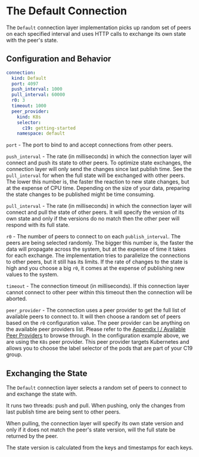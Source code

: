 # The Default Connection

The `Default` connection layer implementation picks up random set of peers on each specified interval and uses HTTP calls to exchange its own state with 
the peer's state.

## Configuration and Behavior
```yaml
connection:
  kind: Default
  port: 4097
  push_interval: 1000
  pull_interval: 60000
  r0: 3
  timeout: 1000
  peer_provider:
    kind: K8s
    selector:
      c19: getting-started
    namespace: default
```

`port` - The port to bind to and accept connections from other peers.

`push_interval` - The rate (in milliseconds) in which the connection layer will connect and push its state to other peers. To optimize state exchanges, the connection layer will only send the changes since 
last publish time. See the `pull_interval` for when the full state will be exchanged with other peers. The lower this number is, the faster the reaction 
to new state changes, but at the expense of CPU time. Depending on the size of your data, preparing the state changes to be published might be time consuming.

`pull_interval` - The rate (in milliseconds) in which the connection layer will connect and pull the state of other peers. It will specify the version of its own state and only if the versions do 
no match then the other peer will respond with its full state.

`r0` - The number of peers to connect to on each `publish_interval`. The peers are being selected randomly. The bigger this number is, the faster the data will propagate across the system, but at the expense of time 
it takes for each exchange. The implementation tries to parallelize the connections to other peers, but it still has its limits. If the rate of changes to the state is high and you 
choose a big `r0`, it comes at the expense of publishing new values to the system.

`timeout` - The connection timeout (in milliseconds). If this connection layer cannot connect to other peer within this timeout then the connection will be aborted.

`peer_provider` - The connection uses a peer provider to get the full list of available peers to connect to. It will then choose a random set of peers based on the `r0` configuration value. The peer provider 
can be anything on the available peer providers list. Please refer to the [Appendix I / Available Peer Providers] to browse through. In the configuration example above, we are using the `K8s` peer provider. This 
peer provider targets Kubernetes and allows you to choose the label selector of the pods that are part of your C19 group.

## Exchanging the State
The `Default` connection layer selects a random set of peers to connect to and exchange the state with.

It runs two threads: push and pull.
When pushing, only the changes from last publish time are being sent to other peers.

When pulling, the connection layer will specify its own state version and only if it does not match the peer's state version, will the full state be returned by the peer.

The state version is calculated from the keys and timestamps for each keys.

[Appendix I / Available Peer Providers]: appendix-i-peer-providers.md
